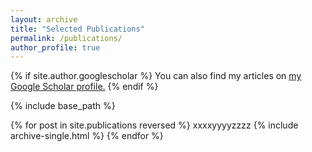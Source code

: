 ```yaml
---
layout: archive
title: "Selected Publications"
permalink: /publications/
author_profile: true
---
```


{% if site.author.googlescholar %}
  You can also find my articles on <u><a href="{{author.googlescholar}}">my Google Scholar profile</a>.</u>
{% endif %}

{% include base_path %}

{% for post in site.publications reversed %}
  xxxxyyyyzzzz
  {% include archive-single.html %}
{% endfor %}
